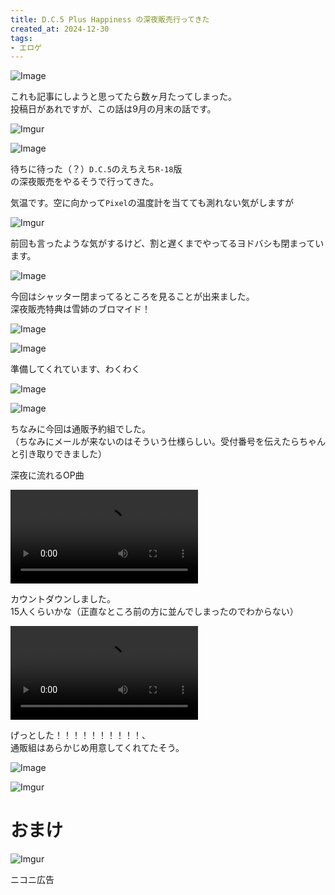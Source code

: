 ```yaml
---
title: D.C.5 Plus Happiness の深夜販売行ってきた
created_at: 2024-12-30
tags:
- エロゲ
---
```


![Image](https://github.com/takusan23/UltraHdrBlurEdit/blob/master/result2/image1.jpg?raw=true)

これも記事にしようと思ってたら数ヶ月たってしまった。  
投稿日があれですが、この話は9月の月末の話です。

![Imgur](https://imgur.com/foK0X1D.png)

![Image](https://github.com/takusan23/UltraHdrBlurEdit/blob/master/result2/image2.jpg?raw=true)

待ちに待った（？）`D.C.5`のえちえち`R-18`版  
の深夜販売をやるそうで行ってきた。

気温です。空に向かって`Pixel`の温度計を当てても測れない気がしますが

![Imgur](https://imgur.com/nEanH43.png)

前回も言ったような気がするけど、割と遅くまでやってるヨドバシも閉まっています。

![Image](https://github.com/takusan23/UltraHdrBlurEdit/blob/master/result2/image3.jpg?raw=true)

今回はシャッター閉まってるところを見ることが出来ました。  
深夜販売特典は雪姉のブロマイド！

![Image](https://github.com/takusan23/UltraHdrBlurEdit/blob/master/result2/image4.jpg?raw=true)

![Image](https://github.com/takusan23/UltraHdrBlurEdit/blob/master/result2/image5.jpg?raw=true)

準備してくれています、わくわく

![Image](https://github.com/takusan23/UltraHdrBlurEdit/blob/master/result2/image6.jpg?raw=true)

![Image](https://github.com/takusan23/UltraHdrBlurEdit/blob/master/result2/image7.jpg?raw=true)

ちなみに今回は通販予約組でした。  
（ちなみにメールが来ないのはそういう仕様らしい。受付番号を伝えたらちゃんと引き取りできました）

深夜に流れるOP曲

<video width="300px" controls src="https://github.com/takusan23/AkariCoreEffect/raw/refs/heads/master/result/demo_10bit_hdr.mp4"></video>

カウントダウンしました。  
15人くらいかな（正直なところ前の方に並んでしまったのでわからない）

<video width="300px" controls src="https://github.com/takusan23/AkariCoreEffect/raw/refs/heads/master/result/result_10bit_hdr.mp4"></video>

げっとした！！！！！！！！！！、  
通販組はあらかじめ用意してくれてたそう。

![Image](https://github.com/takusan23/UltraHdrBlurEdit/blob/master/result2/image8.jpg?raw=true)

![Imgur](https://imgur.com/HPmDhFL.png)

# おまけ

![Imgur](https://imgur.com/DnowfKc.png)

ニコニ広告